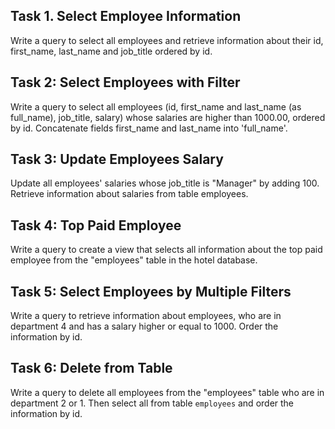 ## Task 1. Select Employee Information
Write a query to select all employees and retrieve information about their id, first_name, last_name and job_title ordered by id.



## Task 2: Select Employees with Filter
Write a query to select all employees (id, first_name and last_name (as full_name), job_title, salary) whose salaries are higher than 1000.00, ordered by id. Concatenate fields first_name and last_name into 'full_name'.



## Task 3: Update Employees Salary
Update all employees' salaries whose job_title is "Manager" by adding 100. 
Retrieve information about salaries from table employees.



## Task 4: Top Paid Employee
Write a query to create a view that selects all information about the top paid employee from the "employees" table in the hotel database.



## Task 5: Select Employees by Multiple Filters
Write a query to retrieve information about employees, who are in department 4 and has a salary higher or equal to 1000. Order the information by id.



## Task 6: Delete from Table
Write a query to delete all employees from the "employees" table who are in department 2 or 1. Then select all from table `employees` and order the information by id.
